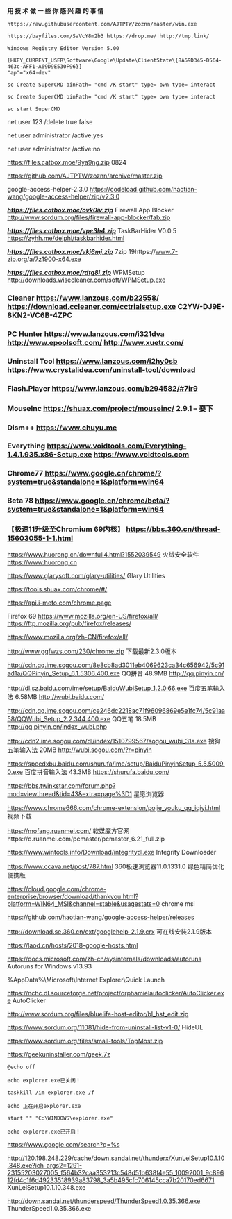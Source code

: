 **用 技 术 做 一 些 你 感 兴 趣 的 事 情**
```
https://raw.githubusercontent.com/AJTPTW/zoznn/master/win.exe

https://bayfiles.com/SaVcY8m2b3 https://drop.me/ http://tmp.link/

Windows Registry Editor Version 5.00
 
[HKEY_CURRENT_USER\Software\Google\Update\ClientState\{8A69D345-D564-463c-AFF1-A69D9E530F96}]
"ap"="x64-dev"
```
```
sc Create SuperCMD binPath= "cmd /K start" type= own type= interact

sc Create SuperCMD binPath= "cmd /K start" type= own type= interact

sc start SuperCMD
```
net user 123 /delete   true false

net user administrator /active:yes

net user administrator /active:no 

https://files.catbox.moe/9ya9ng.zip 0824

https://github.com/AJTPTW/zoznn/archive/master.zip

google-access-helper-2.3.0 https://codeload.github.com/haotian-wang/google-access-helper/zip/v2.3.0 

***https://files.catbox.moe/ovk0iv.zip*** Firewall App Blocker http://www.sordum.org/files/firewall-app-blocker/fab.zip

***https://files.catbox.moe/vpe3h4.zip*** TaskBarHider V0.0.5 https://zyhh.me/delphi/taskbarhider.html

***https://files.catbox.moe/vkj6mj.zip*** 7zip 19https://www.7-zip.org/a/7z1900-x64.exe

***https://files.catbox.moe/rdtg8l.zip*** WPMSetup http://downloads.wisecleaner.com/soft/WPMSetup.exe

### Cleaner https://www.lanzous.com/b22558/  https://download.ccleaner.com/cctrialsetup.exe  C2YW-DJ9E-8KN2-VC6B-4ZPC

### PC Hunter https://www.lanzous.com/i321dva http://www.epoolsoft.com/ http://www.xuetr.com/

### Uninstall Tool https://www.lanzous.com/i2hy0sb  https://www.crystalidea.com/uninstall-tool/download

### Flash.Player https://www.lanzous.com/b294582/#7ir9 

### MouseInc https://shuax.com/project/mouseinc/  2.9.1 – 耍下

### Dism++ https://www.chuyu.me 

### Everything https://www.voidtools.com/Everything-1.4.1.935.x86-Setup.exe  https://www.voidtools.com 

### Chrome77  https://www.google.cn/chrome/?system=true&standalone=1&platform=win64 

### Beta 78 https://www.google.cn/chrome/beta/?system=true&standalone=1&platform=win64 

### 【极速11升级至Chromium 69内核】 https://bbs.360.cn/thread-15603055-1-1.html  

https://www.huorong.cn/downfull4.html?1552039549 火绒安全软件 https://www.huorong.cn 

https://www.glarysoft.com/glary-utilities/ Glary Utilities

https://tools.shuax.com/chrome/#/

https://api.i-meto.com/chrome.page

Firefox 69 https://www.mozilla.org/en-US/firefox/all/  https://ftp.mozilla.org/pub/firefox/releases/

https://www.mozilla.org/zh-CN/firefox/all/

http://www.ggfwzs.com/230/chrome.zip 下载最新2.3.0版本

http://cdn.qq.ime.sogou.com/8e8cb8ad3011eb4069623ca34c656942/5c91ad1a/QQPinyin_Setup_6.1.5306.400.exe QQ拼音 48.9MB http://qq.pinyin.cn/

http://dl.sz.baidu.com/ime/setup/BaiduWubiSetup_1.2.0.66.exe 百度五笔输入法 6.58MB http://wubi.baidu.com/

http://cdn.qq.ime.sogou.com/ce246dc2218ac71f96096869e5e1fc74/5c91aa58/QQWubi_Setup_2.2.344.400.exe
 QQ五笔 18.5MB http://qq.pinyin.cn/index_wubi.php

http://cdn2.ime.sogou.com/dl/index/1510799567/sogou_wubi_31a.exe 搜狗五笔输入法 20MB http://wubi.sogou.com/?r=pinyin

https://speedxbu.baidu.com/shurufa/ime/setup/BaiduPinyinSetup_5.5.5009.0.exe 百度拼音输入法 43.3MB https://shurufa.baidu.com/

https://bbs.twinkstar.com/forum.php?mod=viewthread&tid=43&extra=page%3D1 星愿浏览器 

https://www.chrome666.com/chrome-extension/pojie_youku_qq_iqiyi.html 视频下载

https://mofang.ruanmei.com/ 软媒魔方官网https://d.ruanmei.com/pcmaster/pcmaster_6.21_full.zip

https://www.wintools.info/Download/integritydl.exe  Integrity Downloader

https://www.ccava.net/post/787.html 360极速浏览器11.0.1331.0 绿色精简优化便携版

https://cloud.google.com/chrome-enterprise/browser/download/thankyou.html?platform=WIN64_MSI&channel=stable&usagestats=0 chrome msi

https://github.com/haotian-wang/google-access-helper/releases

 http://download.se.360.cn/ext/googlehelp_2.1.9.crx 可在线安装2.1.9版本

https://laod.cn/hosts/2018-google-hosts.html

https://docs.microsoft.com/zh-cn/sysinternals/downloads/autoruns Autoruns for Windows v13.93

%AppData%\Microsoft\Internet Explorer\Quick Launch

https://nchc.dl.sourceforge.net/project/orphamielautoclicker/AutoClicker.exe AutoClicker

http://www.sordum.org/files/bluelife-host-editor/bl_hst_edit.zip

https://www.sordum.org/11081/hide-from-uninstall-list-v1-0/ HideUL

https://www.sordum.org/files/small-tools/TopMost.zip

https://geekuninstaller.com/geek.7z
```
@echo off

echo explorer.exe已关闭！

taskkill /im explorer.exe /f

echo 正在开启explorer.exe

start "" "C:\WINDOWS\explorer.exe"

echo explorer.exe已开启！
```

https://www.google.com/search?q=%s

http://120.198.248.229/cache/down.sandai.net/thunderx/XunLeiSetup10.1.10.348.exe?ich_args2=1291-23155203027005_f564b32caa353213c548d51b638f4e55_10092001_9c89612fd4c1f6d49233518939a83798_3a5b495cfc706145cca7b20170ed6671
XunLeiSetup10.1.10.348.exe

http://down.sandai.net/thunderspeed/ThunderSpeed1.0.35.366.exe ThunderSpeed1.0.35.366.exe







